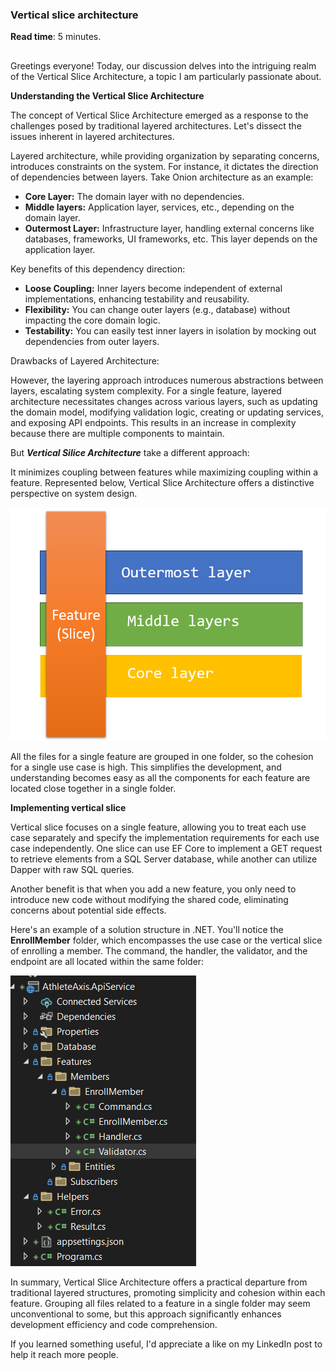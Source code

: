 ### Vertical slice architecture

**Read time**: 5 minutes.
##

Greetings everyone! Today, our discussion delves into the intriguing realm of the Vertical Slice Architecture, a topic I am particularly passionate about.

**Understanding the Vertical Slice Architecture**

The concept of Vertical Slice Architecture emerged as a response to the challenges posed by traditional layered architectures. Let's dissect the issues inherent in layered architectures.

Layered architecture, while providing organization by separating concerns, introduces constraints on the system. For instance, it dictates the direction of dependencies between layers. Take Onion architecture as an example:

* **Core Layer:** The domain layer with no dependencies.
* **Middle layers:** Application layer, services, etc., depending on the domain layer.
* **Outermost Layer:** Infrastructure layer, handling external concerns like databases, frameworks, UI frameworks, etc. This layer depends on the application layer.

Key benefits of this dependency direction:

* **Loose Coupling:** Inner layers become independent of external implementations, enhancing testability and reusability.
* **Flexibility:** You can change outer layers (e.g., database) without impacting the core domain logic.
* **Testability:** You can easily test inner layers in isolation by mocking out dependencies from outer layers.

Drawbacks of Layered Architecture:

However, the layering approach introduces numerous abstractions between layers, escalating system complexity. For a single feature, layered architecture necessitates changes across various layers, such as updating the domain model, modifying validation logic, creating or updating services, and exposing API endpoints. This results in an increase in complexity because there are multiple components to maintain.

But ***Vertical Silice Architecture*** take a different approach:

It minimizes coupling between features while maximizing coupling within a feature. Represented below, Vertical Slice Architecture offers a distinctive perspective on system design.

![Alt text](image.png)

All the files for a single feature are grouped in one folder, so the cohesion for a single use case is high. This simplifies the development, and understanding becomes easy as all the components for each feature are located close together in a single folder.

**Implementing vertical slice**

Vertical slice focuses on a single feature, allowing you to treat each use case separately and specify the implementation requirements for each use case independently. One slice can use EF Core to implement a GET request to retrieve elements from a SQL Server database, while another can utilize Dapper with raw SQL queries.

Another benefit is that when you add a new feature, you only need to introduce new code without modifying the shared code, eliminating concerns about potential side effects.

Here's an example of a solution structure in .NET. You'll notice the **EnrollMember** folder, which encompasses the use case or the vertical slice of enrolling a member. The command, the handler, the validator, and the endpoint are all located within the same folder:

![Alt text](image-2.png)



In summary, Vertical Slice Architecture offers a practical departure from traditional layered structures, promoting simplicity and cohesion within each feature. Grouping all files related to a feature in a single folder may seem unconventional to some, but this approach significantly enhances development efficiency and code comprehension.

If you learned something useful, I'd appreciate a like on my LinkedIn post to help it reach more people.